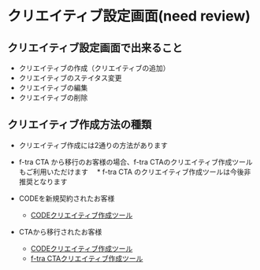 # クリエイティブ設定画面(need review)

## クリエイティブ設定画面で出来ること
* クリエイティブの作成（クリエイティブの追加）
* クリエイティブのステイタス変更
* クリエイティブの編集
* クリエイティブの削除


## クリエイティブ作成方法の種類
* クリエイティブ作成には2通りの方法があります
* f-tra CTA から移行のお客様の場合、f-tra CTAのクリエイティブ作成ツールもご利用いただけます
　* f-tra CTA のクリエイティブ作成ツールは今後非推奨となります

* CODEを新規契約されたお客様
    * [CODEクリエイティブ作成ツール](./creativetool.md)

* CTAから移行されたお客様
    * [CODEクリエイティブ作成ツール](./creativetool.md)
    * [f-tra CTAクリエイティブ作成ツール](./f-tra-creativetool.md)
